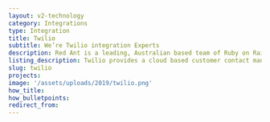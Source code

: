 ```yaml
---
layout: v2-technology
category: Integrations
type: Integration
title: Twilio
subtitle: We’re Twilio integration Experts
description: Red Ant is a leading, Australian based team of Ruby on Rails Developers. We’ve worked with hundreds of companies and startups to integrate their apps with Twilio.
listing_description: Twilio provides a cloud based customer contact management services that can be customised and integrated into your website or app. Twilio allows you to build reliable and scalable marketing and customer service applications that will engage your customers and drive sales.  Twilio provides a range of easy to use services including email, SMS, What’s App and voice calls. We have designed and incorporated Twilio into many of our client’s Platforms with great results.
slug: twilio
projects:
image: '/assets/uploads/2019/twilio.png'
how_title:
how_bulletpoints:
redirect_from:
---
```

